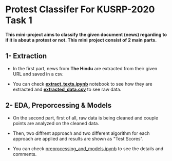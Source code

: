 # Protest Classifer For KUSRP-2020 Task 1

**This mini-project aims to classify the given document (news) regarding to if it is about a protest or not. This mini project consist of 2 main parts.**

## 1- Extraction

- In the first part, news from **The Hindu** are extracted from their given
URL and saved in a csv.

- You can check [**extract_texts.ipynb**](https://github.com/fatihbeyhan/Protest_Classifier/blob/master/extract_texts.ipynb) notebook to see how they are extracted
and [**extracted_data.csv**](https://github.com/fatihbeyhan/Protest_Classifier/blob/master/extracted_data.csv) to see raw data.

## 2- EDA, Preporcessing & Models

- On the second part, first of all, raw data is being cleaned and couple points are
analyzed on the cleaned data.

- Then, two diffrent approach and two different algorithm for each
approach are applied and results are shown as "Test Scores".

- You can check [preprocessing_and_models.ipynb](https://github.com/fatihbeyhan/Protest_Classifier/blob/master/preprocessing_and_models.ipynb) to see the details and comments.
